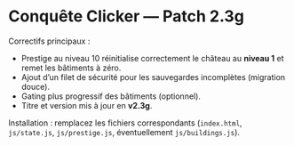# Conquête Clicker — Patch 2.3g

Correctifs principaux :
- Prestige au niveau 10 réinitialise correctement le château au **niveau 1** et remet les bâtiments à zéro.
- Ajout d’un filet de sécurité pour les sauvegardes incomplètes (migration douce).
- Gating plus progressif des bâtiments (optionnel).
- Titre et version mis à jour en **v2.3g**.

Installation : remplacez les fichiers correspondants (`index.html`, `js/state.js`, `js/prestige.js`, éventuellement `js/buildings.js`).

